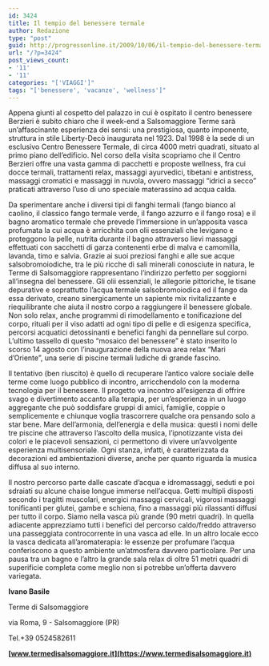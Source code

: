 ```yaml
---
id: 3424
title: Il tempio del benessere termale
author: Redazione
type: "post"
guid: http://progressonline.it/2009/10/06/il-tempio-del-benessere-termale/
url: "/?p=3424"
post_views_count:
- '11'
- '11'
categories: "['VIAGGI']"
tags: "['benessere', 'vacanze', 'wellness']"
---
```


Appena giunti al cospetto del palazzo in cui è ospitato il centro benessere Berzieri è subito chiaro che il week-end a Salsomaggiore Terme sarà un’affascinante esperienza dei sensi: una prestigiosa, quanto imponente, struttura in stile Liberty-Decò inaugurata nel 1923. Dal 1998 è la sede di un esclusivo Centro Benessere Termale, di circa 4000 metri quadrati, situato al primo piano dell’edificio. Nel corso della visita scopriamo che il Centro Berzieri offre una vasta gamma di pacchetti e proposte wellness, fra cui docce termali, trattamenti relax, massaggi ayurvedici, tibetani e antistress, massaggi cromatici e massaggi in nuvola, ovvero massaggi “idrici a secco” praticati attraverso l’uso di uno speciale materassino ad acqua calda.

Da sperimentare anche i diversi tipi di fanghi termali (fango bianco al caolino, il classico fango termale verde, il fango azzurro e il fango rosa) e il bagno aromatico termale che prevede l’immersione in un’apposita vasca profumata la cui acqua è arricchita con olii essenziali che levigano e proteggono la pelle, nutrita durante il bagno attraverso lievi massaggi effettuati con sacchetti di garza contenenti erbe di malva e camomilla, lavanda, timo e salvia. Grazie ai suoi preziosi fanghi e alle sue acque salsobromoiodiche, tra le più ricche di sali minerali conosciute in natura, le Terme di Salsomaggiore rappresentano l’indirizzo perfetto per soggiorni all’insegna del benessere. Gli olii essenziali, le allegorie pittoriche, le tisane depurative e soprattutto l’acqua termale salsobromoiodica ed il fango da essa derivato, creano sinergicamente un sapiente mix rivitalizzante e riequilibrante che aiuta il nostro corpo a raggiungere il benessere globale. Non solo relax, anche programmi di rimodellamento e tonificazione del corpo, rituali per il viso adatti ad ogni tipo di pelle e di esigenza specifica, percorsi acquatici detossinanti e benefici fanghi da pennellare sul corpo. L’ultimo tassello di questo “mosaico del benessere” è stato inserito lo scorso 14 agosto con l’inaugurazione della nuova area relax “Mari d’Oriente”, una serie di piscine termali ludiche di grande fascino.

Il tentativo (ben riuscito) è quello di recuperare l’antico valore sociale delle terme come luogo pubblico di incontro, arricchendolo con la moderna tecnologia per il benessere. Il progetto va incontro all’esigenza di offrire svago e divertimento accanto alla terapia, per un’esperienza in un luogo aggregante che può soddisfare gruppi di amici, famiglie, coppie o semplicemente e chiunque voglia trascorrere qualche ora pensando solo a star bene. Mare dell’armonia, dell’energia e della musica: questi i nomi delle tre piscine che attraverso l’ascolto della musica, l’ipnotizzante vista dei colori e le piacevoli sensazioni, ci permettono di vivere un’avvolgente esperienza multisensoriale. Ogni stanza, infatti, è caratterizzata da decorazioni ed ambientazioni diverse, anche per quanto riguarda la musica diffusa al suo interno.

Il nostro percorso parte dalle cascate d’acqua e idromassaggi, seduti e poi sdraiati su alcune chaise longue immerse nell’acqua. Getti multipli disposti secondo i tragitti muscolari, energici massaggi cervicali, vigorosi massaggi tonificanti per glutei, gambe e schiena, fino a massaggi più rilassanti diffusi per tutto il corpo. Siamo nella vasca più grande (90 metri quadri). In quella adiacente apprezziamo tutti i benefici del percorso caldo/freddo attraverso una passeggiata controcorrente in una vasca ad elle. In un altro locale ecco la vasca dedicata all’aromaterapia: le essenze per profumare l’acqua conferiscono a questo ambiente un’atmosfera davvero particolare. Per una pausa tra un bagno e l’altro la grande sala relax di oltre 51 metri quadri di superificie completa come meglio non si potrebbe un’offerta davvero variegata.

**Ivano Basile**

Terme di Salsomaggiore

via Roma, 9 - Salsomaggiore (PR)

Tel.+39 0524582611

**[www.termedisalsomaggiore.it](https://www.termedisalsomaggiore.it)**